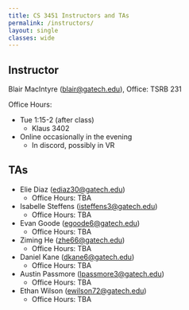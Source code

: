 ```yaml
---
title: CS 3451 Instructors and TAs
permalink: /instructors/
layout: single
classes: wide
---
```


## Instructor

Blair MacIntyre (blair@gatech.edu), Office: TSRB 231

Office Hours:
- Tue 1:15-2 (after class)
  - Klaus 3402 
- Online occasionally in the evening 
  - In discord, possibly in VR

## TAs

- Elie Diaz (ediaz30@gatech.edu) 
  - Office Hours: TBA
- Isabelle Steffens (isteffens3@gatech.edu)
  - Office Hours: TBA
- Evan Goode (egoode6@gatech.edu)
  - Office Hours: TBA
- Ziming He (zhe66@gatech.edu)
  - Office Hours: TBA
- Daniel Kane (dkane6@gatech.edu)
  - Office Hours: TBA
- Austin Passmore (lpassmore3@gatech.edu)
  - Office Hours: TBA
- Ethan Wilson (ewilson72@gatech.edu)
  - Office Hours: TBA